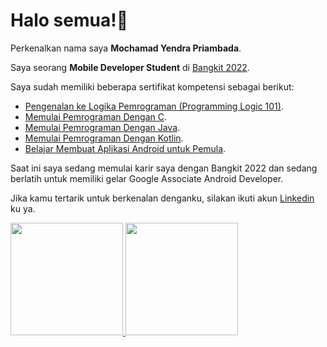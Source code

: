 <!--
### Hi there 👋

**yendrapriambada/yendrapriambada** is a ✨ _special_ ✨ repository because its `README.md` (this file) appears on your GitHub profile.

Here are some ideas to get you started:

- 🔭 I’m currently working on ...
- 🌱 I’m currently learning ...
- 👯 I’m looking to collaborate on ...
- 🤔 I’m looking for help with ...
- 💬 Ask me about ...
- 📫 How to reach me: ...
- 😄 Pronouns: ...
- ⚡ Fun fact: ...
-->

# Halo semua!👋

Perkenalkan nama saya **Mochamad Yendra Priambada**.

Saya seorang **Mobile Developer Student** di [Bangkit 2022](https://bangkit.academy/).

Saya sudah memiliki beberapa sertifikat kompetensi sebagai berikut:
- [Pengenalan ke Logika Pemrograman (Programming Logic 101)](https://www.dicoding.com/certificates/1RXYYR303XVM).
- [Memulai Pemrograman Dengan C](https://www.dicoding.com/certificates/72ZDE6LDLPYW).
- [Memulai Pemrograman Dengan Java](https://www.dicoding.com/certificates/N9ZOEY7MYXG5).
- [Memulai Pemrograman Dengan Kotlin](https://www.dicoding.com/certificates/JLX137J0GP72).
- [Belajar Membuat Aplikasi Android untuk Pemula](https://www.dicoding.com/certificates/53XEW941KXRN).

Saat ini saya sedang memulai karir saya dengan Bangkit 2022 dan sedang berlatih untuk memiliki gelar Google Associate Android Developer.

Jika kamu tertarik untuk berkenalan denganku, silakan ikuti akun [Linkedin](https://www.linkedin.com/in/yendrapriambada/) ku ya.

<p align="left">
<a href="https://github.com/yendrapriambada">
  <img height="180em" src="https://github-readme-stats-eight-theta.vercel.app/api?username=yendrapriambada&show_icons=true&theme=algolia&include_all_commits=true&count_private=true"/>
  <img height="180em" src="https://github-readme-stats-eight-theta.vercel.app/api/top-langs/?username=yendrapriambada&layout=compact&langs_count=8&theme=algolia"/>
</a>
</p>
